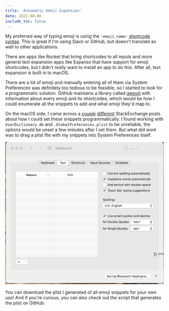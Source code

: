 ```yaml
---
title: 'Automatic Emoji Expansion'
date: 2022-08-06
include_toc: false
---
```


My preferred way of typing emoji is using the `:emoji_name:` [shortcode syntax](https://emojipedia.org/shortcodes/). This is great if I'm using Slack or GitHub, but doesn't translate as well to other applications.

There are apps like Rocket that bring shortcodes to all inputs and more general text expansion apps like Espanso that have support for emoji shortcodes, but I didn't really want to install an app to do this. After all, text expansion is built in to macOS.

There are a lot of emoji and manually entering all of them via System Preferences was definitely too tedious to be feasible, so I started to look for a programmatic solution. GitHub maintains a library called [gemoji](https://github.com/github/gemoji) with information about every emoji and its shortcodes, which would be how I could enumerate all the snippets to add and what emoji they'd map to.

On the macOS side, I came across a [couple](https://apple.stackexchange.com/questions/124048/where-is-the-replace-with-list-stored/127850#127850) [different](https://apple.stackexchange.com/questions/114222/how-can-i-add-autocorrect-shortcuts-programmatically) StackExchange posts about how I could set these snippets programmatically. I found working with `UserDictionary.db` and `.GlobalPreferences.plist` to be unreliable, the options would be unset a few minutes after I set them. But what did work was to drag a plist file with my snippets into System Preferences itself.

![Screen recording on me dragging the emojis.plist file into the text replacement table of macOS](./emoijs-in-sys-prefs.gif)

You can download the plist I generated of all emoji snippets for your own use! And if you're curious, you can also check out the script that generates the plist on GitHub.
